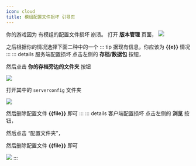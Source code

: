 ```yaml
---
icon: cloud
title: 模组配置文件损坏 引导页
---
```


<!--suppress HtmlUnknownTarget -->
<script setup>import {onMounted, ref} from "vue"; 

const file = ref('');
const server = ref(false);
const e = ref('');
function getUrlParams() {
  const params = new URLSearchParams(window.location.search);
  file.value = params.get('file') || '';
  server.value = params.get('server') === 'true';
if(server.value){
    e.value="服务端配置文件损坏（第一种）";
}else {
    e.value="客户端配置文件损坏（第二种）";
}
}

onMounted(() => {
  getUrlParams();
});
</script>
你的游戏因为 有模组的配置文件损坏 崩溃。
打开 **版本管理** 页面，
<img src="/assets/image/版本管理.png">

之后根据你的情况选择下面二种中的一个
::: tip
据现有信息，你应该为 **{{e}}** 情况
:::
::: details 服务端配置损坏
点击左侧的 **存档/数据包** 按钮，

然后点击 **你的存档旁边的文件夹** 按钮

<img src="/assets/image/打开存档文件夹.png">

打开其中的 `serverconfig` 文件夹

<img src="/assets/image/serverconfig文件夹.png">

然后删除配置文件 **{{file}}** 即可
:::
::: details 客户端配置损坏
点击左侧的 **浏览** 按钮，

然后点击 “配置文件夹”，

然后删除配置文件 **{{file}}** 即可

<img src="/assets/image/打开配置文件夹.png">
:::
